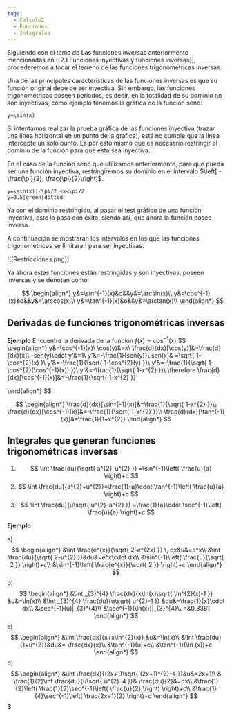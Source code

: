 ```yaml
---
tags:
  - Calculo2
  - Funciones
  - Integrales
---
```

Siguiendo con el tema de Las funciones inversas anteriormente mencionadas en [[2.1 Funciones inyectivas y funciones inversas]], procederemos a tocar el terreno de las funciones trigonométricas inversas.

Una de las principales características de las funciones inversas es que su función original debe de ser inyectiva. Sin embargo, las funciones trigonométricas poseen periodos, es decir, en la totalidad de su dominio no son inyectivas, como ejemplo tenemos la gráfica de la función seno:
```desmos-graph
y=\sin(x)
```

Si intentamos realizar la prueba gráfica de las funciones inyectiva (trazar una línea horizontal en un punto de la gráfica), está no cumple que la línea intercepte un solo punto.
Es por esto mismo que es necesario restringir el dominio de la función para que esta sea inyectiva.

En el caso de la función seno que utilizamos anteriormente, para que pueda ser una función inyectiva, restringiremos su dominio en el intervalo $\left[ -\frac{\pi}{2}, \frac{\pi}{2}\right]$.

```desmos-graph
y=\sin(x)|-\pi/2 <x<\pi/2
y=0.5|green|dotted

```
Ya con el dominio restringido, al pasar el test gráfico de una función inyectiva, este lo pasa con éxito, siendo así, que ahora la función posee inversa.

A continuación se mostrarán los intervalos en los que las funciones trigonométricas se limitaran para ser inyectivas.

![[Restricciones.png]]

Ya ahora estas funciones están restringidas y son inyectivas, poseen inversas y se denotan como:

$$
\begin{align*}
y&=\sin^{-1}(x)&o&&y&=\arcsin(x)\\
y&=\cos^{-1}(x)&o&&y&=\arccos(x)\\
y&=\tan^{-1}(x)&o&&y&=\arctan(x)\\
\end{align*}
$$

## Derivadas de funciones trigonométricas inversas

**Ejemplo**
Encuentre la derivada de la función $f(x)=\cos^{-1}(x)$
$$
\begin{align*}
y&=\cos^{-1}(x)\\
\cos(y)&=x\\
\frac{d}{dx}[\cos(y)]&=\frac{d}{dx}[x]\\
-sen(y)\cdot y'&=1\\
y'&=-\frac{1}{sen(y)}\\
sen(x)& =\sqrt{ 1-\cos^{2}(x) }\\
y'&=-\frac{1}{\sqrt{ 1-\cos^{2}(y) }}\\
y'&=-\frac{1}{\sqrt{ 1-\cos^{2}(\cos^{-1}(x)) }}\\
y'&=-\frac{1}{\sqrt{ 1-x^{2} }}\\
\therefore \frac{d}{dx}[\cos^{-1}(x)]&=-\frac{1}{\sqrt{ 1-x^{2} }}

\end{align*}
$$

$$
\begin{align*}
\frac{d}{dx}[\sin^{-1}(x)]&=\frac{1}{\sqrt{ 1-x^{2} }}\\
\frac{d}{dx}[\cos^{-1}(x)]&=-\frac{1}{\sqrt{ 1-x^{2} }}\\
\frac{d}{dx}[\tan^{-1}(x)]&=\frac{1}{1+x^{2}}
\end{align*}
$$

## Integrales que generan funciones trigonométricas inversas

1) $$
\int \frac{du}{\sqrt{ a^{2}-u^{2} }}  =\sin^{-1}\left( \frac{u}{a} \right)+c
$$
2) $$
\int \frac{du}{a^{2}+u^{2}}=\frac{1}{a}\cdot \tan^{-1}\left( \frac{u}{a} \right)+c
$$
3) $$
\int \frac{du}{u\sqrt{ u^{2}-a^{2} }} =\frac{1}{a}\cdot \sec^{-1}\left( \frac{u}{a} \right)+c
$$

**Ejemplo**

a)
$$
\begin{align*}
&\int \frac{e^{x}}{\sqrt{ 2-e^{2x} }} \, dx&u&=e^x\\
&\int \frac{du}{\sqrt{ 2-u^{2} }}&du&=e^x\cdot dx\\
&\sin^{-1}\left( \frac{u}{\sqrt{ 2 }} \right)+c\\
&\sin^{-1}\left( \frac{e^{x}}{\sqrt{ 2 }} \right)+c 
\end{align*} 
$$
b)
$$
\begin{align*}
&\int _{3}^{4} \frac{dx}{x\ln(x)\sqrt{ \ln^{2}(x)-1 }} &u&=\ln(x)\\
&\int _{3}^{4} \frac{du}{u\sqrt{ u^{2}-1 }} &du&=\frac{1}{x}\cdot dx\\
&\sec^{-1}(u)|_{3}^{4}\\
&\sec^{-1}(\ln(x))|_{3}^{4}\\
=&0.3381
\end{align*}
$$
c)
$$
\begin{align*}
&\int  \frac{dx}{x+x\ln^{2}(x)} &u&=\ln(x)\\
&\int \frac{du}{1+u^{2}}&du&= \frac{dx}{x}\\
&\tan^{-1}(u)+c\\
&\tan^{-1}(\ln (x))+c
\end{align*}
$$
d)
$$
\begin{align*}
&\int  \frac{dx}{(2x+1)\sqrt{ (2x+1)^{2}-4 }}&u&=2x+1\\
& \frac{1}{2}\int \frac{du}{u\sqrt{ u^{2}-4 }}& \frac{du}{2}&=dx\\
&\frac{1}{2}\left( \frac{1}{2}\sec^{-1}\left( \frac{u}{2} \right) \right)+c\\
&\frac{1}{4}\sec^{-1}\left( \frac{2x+1}{2} \right)+c  
\end{align*}
$$$